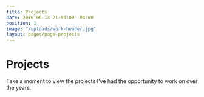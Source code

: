 ```yaml
---
title: Projects
date: 2016-08-14 21:58:00 -04:00
position: 1
image: "/uploads/work-header.jpg"
layout: pages/page-projects
---
```


# Projects   

Take a moment to view the projects I've had the opportunity to work on over the years.